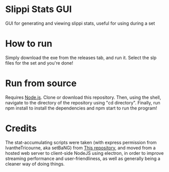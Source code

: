 # Slippi Stats GUI
GUI for generating and viewing slippi stats, useful for using during a set 
# How to run
Simply download the exe from the releases tab, and run it. Select the slp files for the set and you're done!
# Run from source
Requires <a href="https://nodejs.org">Node.js</a>. Clone or download this repository. Then, using the shell, navigate to the directory of the repository using "cd directory". Finally, run npm install to install the dependencies and npm start to run the program!
# Credits
The stat-accumulating scripts were taken (with express permission from IvantheTricourne, aka setBaNG) from <a href="https://github.com/IvantheTricourne/slippi-scripts">This repository</a>, and moved from a hosted web server to client-side NodeJS using electron, in order to improve streaming performance and user-friendliness, as well as generally being a cleaner way of doing things.
